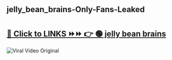 
 ## jelly_bean_brains-Only-Fans-Leaked

# <h2><a href="https://clipsfans.com/jelly_bean_brains&ref=git">🔗 Click to LINKS ⏩⏩ 👉 🟢 jelly bean brains </a></h2>

<a href="https://clipsfans.com/jelly_bean_brains&ref=git" rel="nofollow" data-target="animated-image.originalLink"><img src="https://i.ibb.co.com/xMMVF88/686577567.gif" alt="Viral Video Original" style="max-width: 100%; display: inline-block;" data-target="animated-image.originalImage"></a>
